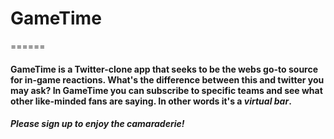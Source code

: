 # GameTime
======
#### GameTime is a Twitter-clone app that seeks to be the webs go-to source for in-game reactions. What's the difference between this and twitter you may ask? In GameTime you can subscribe to specific teams and see what other like-minded fans are saying. In other words it's a _virtual bar_.

##### Please sign up to enjoy the camaraderie!